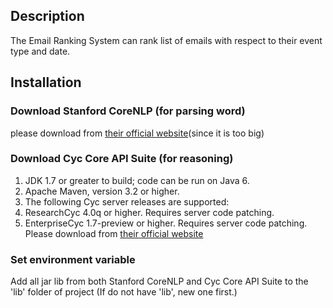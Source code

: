 ## Description 
The Email Ranking System can rank list of emails with respect to their event type and date. 

## Installation

### Download Stanford CoreNLP (for parsing word)

please download from [their official website](http://stanfordnlp.github.io/CoreNLP/api.html)(since it is too big)

### Download Cyc Core API Suite (for reasoning)

  1. JDK 1.7 or greater to build; code can be run on Java 6.
  2. Apache Maven, version 3.2 or higher. 
  3. The following Cyc server releases are supported:
   1. ResearchCyc 4.0q or higher. Requires server code patching.
   2. EnterpriseCyc 1.7-preview or higher. Requires server code patching.
Please download from [their official website ](http://opencyc.org/)

### Set environment variable

Add all jar lib from both Stanford CoreNLP and Cyc Core API Suite to the 'lib' folder of project (If do not have 'lib', new one first.)
